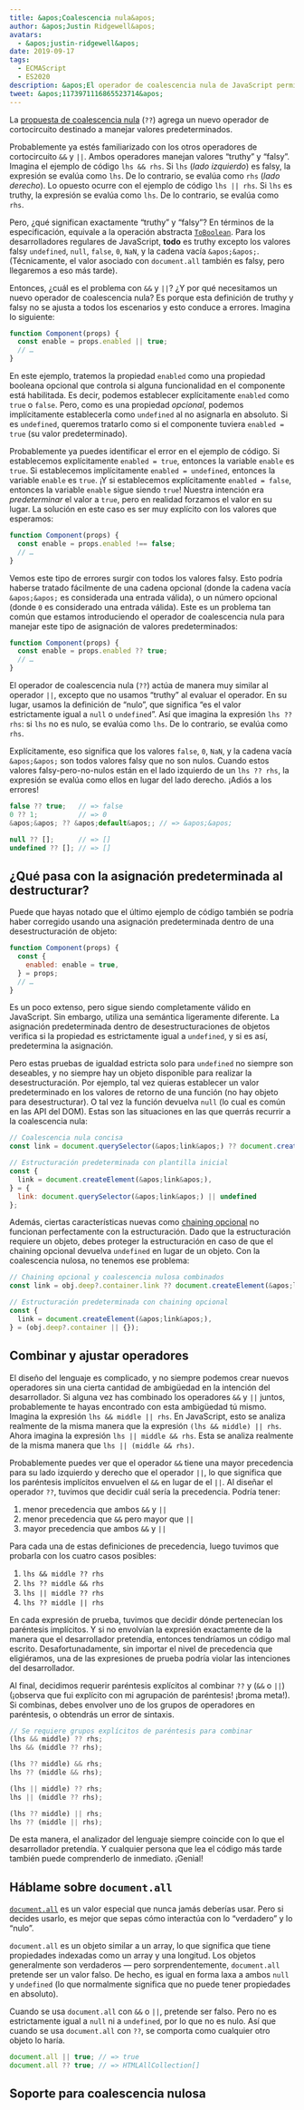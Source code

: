 ```yaml
---
title: &apos;Coalescencia nula&apos;
author: &apos;Justin Ridgewell&apos;
avatars:
  - &apos;justin-ridgewell&apos;
date: 2019-09-17
tags:
  - ECMAScript
  - ES2020
description: &apos;El operador de coalescencia nula de JavaScript permite expresiones predeterminadas más seguras.&apos;
tweet: &apos;1173971116865523714&apos;
---
```

La [propuesta de coalescencia nula](https://github.com/tc39/proposal-nullish-coalescing/) (`??`) agrega un nuevo operador de cortocircuito destinado a manejar valores predeterminados.

Probablemente ya estés familiarizado con los otros operadores de cortocircuito `&&` y `||`. Ambos operadores manejan valores “truthy” y “falsy”. Imagina el ejemplo de código `lhs && rhs`. Si `lhs` (_lado izquierdo_) es falsy, la expresión se evalúa como `lhs`. De lo contrario, se evalúa como `rhs` (_lado derecho_). Lo opuesto ocurre con el ejemplo de código `lhs || rhs`. Si `lhs` es truthy, la expresión se evalúa como `lhs`. De lo contrario, se evalúa como `rhs`.

<!--truncate-->
Pero, ¿qué significan exactamente “truthy” y “falsy”? En términos de la especificación, equivale a la operación abstracta [`ToBoolean`](https://tc39.es/ecma262/#sec-toboolean). Para los desarrolladores regulares de JavaScript, **todo** es truthy excepto los valores falsy `undefined`, `null`, `false`, `0`, `NaN`, y la cadena vacía `&apos;&apos;`. (Técnicamente, el valor asociado con `document.all` también es falsy, pero llegaremos a eso más tarde).

Entonces, ¿cuál es el problema con `&&` y `||`? ¿Y por qué necesitamos un nuevo operador de coalescencia nula? Es porque esta definición de truthy y falsy no se ajusta a todos los escenarios y esto conduce a errores. Imagina lo siguiente:

```js
function Component(props) {
  const enable = props.enabled || true;
  // …
}
```

En este ejemplo, tratemos la propiedad `enabled` como una propiedad booleana opcional que controla si alguna funcionalidad en el componente está habilitada. Es decir, podemos establecer explícitamente `enabled` como `true` o `false`. Pero, como es una propiedad _opcional_, podemos implícitamente establecerla como `undefined` al no asignarla en absoluto. Si es `undefined`, queremos tratarlo como si el componente tuviera `enabled = true` (su valor predeterminado).

Probablemente ya puedes identificar el error en el ejemplo de código. Si establecemos explícitamente `enabled = true`, entonces la variable `enable` es `true`. Si establecemos implícitamente `enabled = undefined`, entonces la variable `enable` es `true`. ¡Y si establecemos explícitamente `enabled = false`, entonces la variable `enable` sigue siendo `true`! Nuestra intención era _predeterminar_ el valor a `true`, pero en realidad forzamos el valor en su lugar. La solución en este caso es ser muy explícito con los valores que esperamos:

```js
function Component(props) {
  const enable = props.enabled !== false;
  // …
}
```

Vemos este tipo de errores surgir con todos los valores falsy. Esto podría haberse tratado fácilmente de una cadena opcional (donde la cadena vacía `&apos;&apos;` es considerada una entrada válida), o un número opcional (donde `0` es considerado una entrada válida). Este es un problema tan común que estamos introduciendo el operador de coalescencia nula para manejar este tipo de asignación de valores predeterminados:

```js
function Component(props) {
  const enable = props.enabled ?? true;
  // …
}
```

El operador de coalescencia nula (`??`) actúa de manera muy similar al operador `||`, excepto que no usamos “truthy” al evaluar el operador. En su lugar, usamos la definición de “nulo”, que significa “es el valor estrictamente igual a `null` o `undefined`”. Así que imagina la expresión `lhs ?? rhs`: si `lhs` no es nulo, se evalúa como `lhs`. De lo contrario, se evalúa como `rhs`.

Explícitamente, eso significa que los valores `false`, `0`, `NaN`, y la cadena vacía `&apos;&apos;` son todos valores falsy que no son nulos. Cuando estos valores falsy-pero-no-nulos están en el lado izquierdo de un `lhs ?? rhs`, la expresión se evalúa como ellos en lugar del lado derecho. ¡Adiós a los errores!

```js
false ?? true;   // => false
0 ?? 1;          // => 0
&apos;&apos; ?? &apos;default&apos;; // => &apos;&apos;

null ?? [];      // => []
undefined ?? []; // => []
```

## ¿Qué pasa con la asignación predeterminada al destructurar?

Puede que hayas notado que el último ejemplo de código también se podría haber corregido usando una asignación predeterminada dentro de una desestructuración de objeto:

```js
function Component(props) {
  const {
    enabled: enable = true,
  } = props;
  // …
}
```

Es un poco extenso, pero sigue siendo completamente válido en JavaScript. Sin embargo, utiliza una semántica ligeramente diferente. La asignación predeterminada dentro de desestructuraciones de objetos verifica si la propiedad es estrictamente igual a `undefined`, y si es así, predetermina la asignación.

Pero estas pruebas de igualdad estricta solo para `undefined` no siempre son deseables, y no siempre hay un objeto disponible para realizar la desestructuración. Por ejemplo, tal vez quieras establecer un valor predeterminado en los valores de retorno de una función (no hay objeto para desestructurar). O tal vez la función devuelva `null` (lo cual es común en las API del DOM). Estas son las situaciones en las que querrás recurrir a la coalescencia nula:

```js
// Coalescencia nula concisa
const link = document.querySelector(&apos;link&apos;) ?? document.createElement(&apos;link&apos;);

// Estructuración predeterminada con plantilla inicial
const {
  link = document.createElement(&apos;link&apos;),
} = {
  link: document.querySelector(&apos;link&apos;) || undefined
};
```

Además, ciertas características nuevas como [chaining opcional](/features/optional-chaining) no funcionan perfectamente con la estructuración. Dado que la estructuración requiere un objeto, debes proteger la estructuración en caso de que el chaining opcional devuelva `undefined` en lugar de un objeto. Con la coalescencia nulosa, no tenemos ese problema:

```js
// Chaining opcional y coalescencia nulosa combinados
const link = obj.deep?.container.link ?? document.createElement(&apos;link&apos;);

// Estructuración predeterminada con chaining opcional
const {
  link = document.createElement(&apos;link&apos;),
} = (obj.deep?.container || {});
```

## Combinar y ajustar operadores

El diseño del lenguaje es complicado, y no siempre podemos crear nuevos operadores sin una cierta cantidad de ambigüedad en la intención del desarrollador. Si alguna vez has combinado los operadores `&&` y `||` juntos, probablemente te hayas encontrado con esta ambigüedad tú mismo. Imagina la expresión `lhs && middle || rhs`. En JavaScript, esto se analiza realmente de la misma manera que la expresión `(lhs && middle) || rhs`. Ahora imagina la expresión `lhs || middle && rhs`. Esta se analiza realmente de la misma manera que `lhs || (middle && rhs)`.

Probablemente puedes ver que el operador `&&` tiene una mayor precedencia para su lado izquierdo y derecho que el operador `||`, lo que significa que los paréntesis implícitos envuelven el `&&` en lugar de el `||`. Al diseñar el operador `??`, tuvimos que decidir cuál sería la precedencia. Podría tener:

1. menor precedencia que ambos `&&` y `||`
1. menor precedencia que `&&` pero mayor que `||`
1. mayor precedencia que ambos `&&` y `||`

Para cada una de estas definiciones de precedencia, luego tuvimos que probarla con los cuatro casos posibles:

1. `lhs && middle ?? rhs`
1. `lhs ?? middle && rhs`
1. `lhs || middle ?? rhs`
1. `lhs ?? middle || rhs`

En cada expresión de prueba, tuvimos que decidir dónde pertenecían los paréntesis implícitos. Y si no envolvían la expresión exactamente de la manera que el desarrollador pretendía, entonces tendríamos un código mal escrito. Desafortunadamente, sin importar el nivel de precedencia que eligiéramos, una de las expresiones de prueba podría violar las intenciones del desarrollador.

Al final, decidimos requerir paréntesis explícitos al combinar `??` y (`&&` o `||`) (¡observa que fui explícito con mi agrupación de paréntesis! ¡broma meta!). Si combinas, debes envolver uno de los grupos de operadores en paréntesis, o obtendrás un error de sintaxis.

```js
// Se requiere grupos explícitos de paréntesis para combinar
(lhs && middle) ?? rhs;
lhs && (middle ?? rhs);

(lhs ?? middle) && rhs;
lhs ?? (middle && rhs);

(lhs || middle) ?? rhs;
lhs || (middle ?? rhs);

(lhs ?? middle) || rhs;
lhs ?? (middle || rhs);
```

De esta manera, el analizador del lenguaje siempre coincide con lo que el desarrollador pretendía. Y cualquier persona que lea el código más tarde también puede comprenderlo de inmediato. ¡Genial!

## Háblame sobre `document.all`

[`document.all`](https://developer.mozilla.org/en-US/docs/Web/API/Document/all) es un valor especial que nunca jamás deberías usar. Pero si decides usarlo, es mejor que sepas cómo interactúa con lo “verdadero” y lo “nulo”.

`document.all` es un objeto similar a un array, lo que significa que tiene propiedades indexadas como un array y una longitud. Los objetos generalmente son verdaderos — pero sorprendentemente, `document.all` pretende ser un valor falso. De hecho, es igual en forma laxa a ambos `null` y `undefined` (lo que normalmente significa que no puede tener propiedades en absoluto).

Cuando se usa `document.all` con `&&` o `||`, pretende ser falso. Pero no es estrictamente igual a `null` ni a `undefined`, por lo que no es nulo. Así que cuando se usa `document.all` con `??`, se comporta como cualquier otro objeto lo haría.

```js
document.all || true; // => true
document.all ?? true; // => HTMLAllCollection[]
```

## Soporte para coalescencia nulosa

<feature-support chrome="80 https://bugs.chromium.org/p/v8/issues/detail?id=9547"
                 firefox="72 https://bugzilla.mozilla.org/show_bug.cgi?id=1566141"
                 safari="13.1 https://webkit.org/blog/10247/new-webkit-features-in-safari-13-1/"
                 nodejs="14 https://medium.com/@nodejs/node-js-version-14-available-now-8170d384567e"
                 babel="sí https://babeljs.io/docs/en/babel-plugin-proposal-nullish-coalescing-operator"></feature-support>
